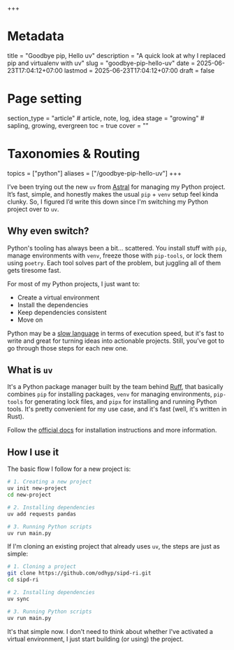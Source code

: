 +++
# Metadata
title = "Goodbye pip, Hello uv"
description = "A quick look at why I replaced pip and virtualenv with uv" 
slug = "goodbye-pip-hello-uv"
date = 2025-06-23T17:04:12+07:00
lastmod = 2025-06-23T17:04:12+07:00
draft = false

# Page setting
section_type = "article" # article, note, log, idea
stage = "growing" # sapling, growing, evergreen
toc = true
cover = ""

# Taxonomies & Routing
topics = ["python"]
aliases = ["/goodbye-pip-hello-uv"]
+++

I’ve been trying out the new `uv` from [Astral] for managing my Python project. It’s fast, simple, and honestly makes the usual `pip` + `venv` setup feel kinda clunky. So, I figured I’d write this down since I'm switching my Python project over to `uv`.

[Astral]: https://github.com/astral-sh

## Why even switch?

Python's tooling has always been a bit... scattered. You install stuff with `pip`, manage environments with `venv`, freeze those with `pip-tools`, or lock them using `poetry`. Each tool solves part of the problem, but juggling all of them gets tiresome fast.

For most of my Python projects, I just want to:

- Create a virtual environment
- Install the dependencies
- Keep dependencies consistent
- Move on

Python may be a [slow language] in terms of execution speed, but it's fast to write and great for turning ideas into actionable projects. Still, you’ve got to go through those steps for each new one.

[slow language]: https://blog.miguelgrinberg.com/post/is-python-really-that-slow

## What is `uv`

It's a Python package manager built by the team behind [Ruff], that basically combines `pip` for installing packages, `venv` for managing environments, `pip-tools` for generating lock files, and `pipx` for installing and running Python tools. It's pretty convenient for my use case, and it's fast (well, it's written in Rust).

Follow the [official docs] for installation instructions and more information.

[Ruff]: https://github.com/astral-sh/ruff
[official docs]: https://docs.astral.sh/uv/getting-started/installation/

## How I use it

The basic flow I follow for a new project is:

```bash
# 1. Creating a new project
uv init new-project
cd new-project

# 2. Installing dependencies
uv add requests pandas

# 3. Running Python scripts
uv run main.py
```

If I'm cloning an existing project that already uses `uv`, the steps are just as simple:

```bash
# 1. Cloning a project
git clone https://github.com/odhyp/sipd-ri.git
cd sipd-ri

# 2. Installing dependencies
uv sync

# 3. Running Python scripts
uv run main.py
```

It's that simple now. I don't need to think about whether I've activated a virtual environment, I just start building (or using) the project.
